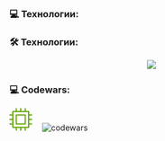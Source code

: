 ### 💻 Технологии:


<h3 align="left">🛠 Технологии:</h3>
<p align="center">
  <a href="https://skillicons.dev">
    <img src="https://skillicons.dev/icons?i=css,js,ts,react,redux,postgres,github,bootstrap,figma,ai,ps" />
  </a>
</p>



### 💻 Codewars:
<a href='https://docs.github.com/en/developers'><img src='https://raw.githubusercontent.com/acervenky/animated-github-badges/master/assets/devbadge.gif' width='40' height='40'></a> 
![codewars](https://www.codewars.com/users/%D0%95%D0%BB%D0%B5%D0%BD%D0%B0%20%D0%A8%D0%B5%D0%B2%D1%86%D0%BE%D0%B2%D0%B0/badges/large) 
